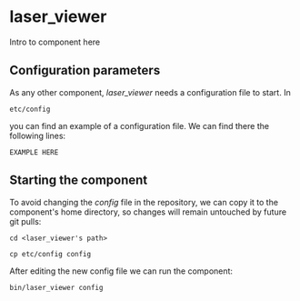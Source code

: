 # laser_viewer
Intro to component here


## Configuration parameters
As any other component, *laser_viewer* needs a configuration file to start. In
```
etc/config
```
you can find an example of a configuration file. We can find there the following lines:
```
EXAMPLE HERE
```

## Starting the component
To avoid changing the *config* file in the repository, we can copy it to the component's home directory, so changes will remain untouched by future git pulls:

```
cd <laser_viewer's path> 
```
```
cp etc/config config
```

After editing the new config file we can run the component:

```
bin/laser_viewer config
```
